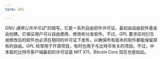 ```yaml
---
term: GPL

---
```

*GNU 通用公共许可证*"的缩写。它是一系列自由软件许可证，最初由自由软件基金会创建。它保证用户可以自由使用、修改和分发软件。不过，GPL 要求任何衍生或修改后的软件也必须在相同的许可证下发布，以确保所有版本的软件都能保留原有的自由。GPL 经常用于开源项目，有时也用于与比特币有关的项目。不过，中本聪的比特币客户端最初的许可证是 MIT X11。Bitcoin Core 现在也是如此。